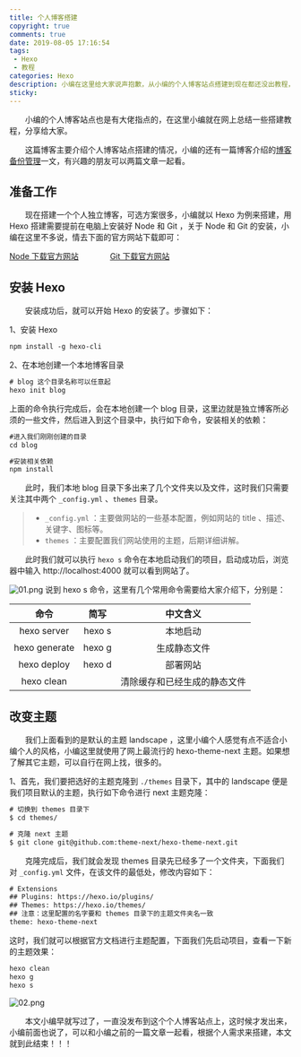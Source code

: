 ```yaml
---
title: 个人博客搭建
copyright: true
comments: true
date: 2019-08-05 17:16:54
tags:
 - Hexo
 - 教程
categories: Hexo
description: 小编在这里给大家说声抱歉，从小编的个人博客站点搭建到现在都还没出教程，话不多说，开干！！！
sticky:
---
```

&emsp;&emsp;小编的个人博客站点也是有大佬指点的，在这里小编就在网上总结一些搭建教程，分享给大家。

&emsp;&emsp;这篇博客主要介绍个人博客站点搭建的情况，小编的还有一篇博客介绍的[博客备份管理](https://yexiaomo.javaboy.org/2019/08/03/%E5%8D%9A%E5%AE%A2%E5%A4%87%E4%BB%BD%E7%AE%A1%E7%90%86/)一文，有兴趣的朋友可以两篇文章一起看。

## 准备工作
&emsp;&emsp;现在搭建一个个人独立博客，可选方案很多，小编就以 Hexo 为例来搭建，用 Hexo 搭建需要提前在电脑上安装好 Node 和 Git ，关于 Node 和 Git 的安装，小编在这里不多说，情去下面的官方网站下载即可：

[Node 下载官方网站](https://nodejs.org/zh-cn/download/)&emsp;&emsp;&emsp;&emsp;[Git 下载官方网站](https://git-scm.com/download/win)

## 安装 Hexo
&emsp;&emsp;安装成功后，就可以开始 Hexo 的安装了。步骤如下：

1、安装 Hexo
```xml
npm install -g hexo-cli
```
2、在本地创建一个本地博客目录
```xml
# blog 这个目录名称可以任意起
hexo init blog
```
上面的命令执行完成后，会在本地创建一个 blog 目录，这里边就是独立博客所必须的一些文件，然后进入到这个目录中，执行如下命令，安装相关的依赖：
```xml
#进入我们刚刚创建的目录
cd blog

#安装相关依赖
npm install
```

&emsp;&emsp;此时，我们本地 blog 目录下多出来了几个文件夹以及文件，这时我们只需要关注其中两个 `_config.yml` 、`themes` 目录。

>* `_config.yml` ：主要做网站的一些基本配置，例如网站的 title 、描述、关键字、图标等。
>* `themes` ：主要配置我们网站使用的主题，后期详细讲解。

&emsp;&emsp;此时我们就可以执行 `hexo s` 命令在本地启动我们的项目，启动成功后，浏览器中输入 http://localhost:4000 就可以看到网站了。

![01.png](01.png)
说到 hexo s 命令，这里有几个常用命令需要给大家介绍下，分别是：

|命令|简写|中文含义|
|:------:|:-------:|:----------:|
|hexo server|	hexo s|	本地启动|
hexo generate|	hexo g	|生成静态文件
hexo deploy|	hexo d|	部署网站
hexo clean|		|清除缓存和已经生成的静态文件

## 改变主题
&emsp;&emsp;我们上面看到的是默认的主题 landscape ，这里小编个人感觉有点不适合小编个人的风格，小编这里就使用了网上最流行的 hexo-theme-next 主题。如果想了解其它主题，可以自行在网上找，很多的。

1、首先，我们要把选好的主题克隆到 `./themes` 目录下，其中的 landscape 便是我们项目默认的主题，执行如下命令进行 next 主题克隆：
```xml
# 切换到 themes 目录下
$ cd themes/

# 克隆 next 主题
$ git clone git@github.com:theme-next/hexo-theme-next.git
```
&emsp;&emsp;克隆完成后，我们就会发现 themes 目录先已经多了一个文件夹，下面我们对 `_config.yml` 文件，在该文件的最低处，修改内容如下：
```xml
# Extensions
## Plugins: https://hexo.io/plugins/
## Themes: https://hexo.io/themes/
## 注意：这里配置的名字要和 themes 目录下的主题文件夹名一致
theme: hexo-theme-next
```
这时，我们就可以根据官方文档进行主题配置，下面我们先启动项目，查看一下新的主题效果：
```xml
hexo clean
hexo g
hexo s
```
![02.png](02.png)

&emsp;&emsp;本文小编早就写过了，一直没发布到这个个人博客站点上，这时候才发出来，小编前面也说了，可以和小编之前的一篇文章一起看，根据个人需求来搭建，本文就到此结束！！！